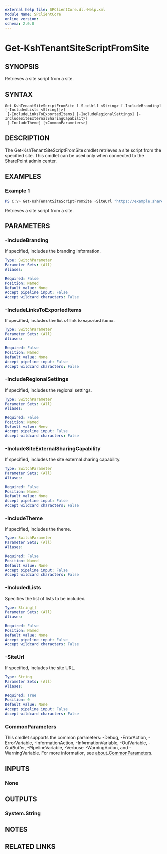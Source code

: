 ```yaml
---
external help file: SPClientCore.dll-Help.xml
Module Name: SPClientCore
online version:
schema: 2.0.0
---
```


# Get-KshTenantSiteScriptFromSite

## SYNOPSIS
Retrieves a site script from a site.

## SYNTAX

```
Get-KshTenantSiteScriptFromSite [-SiteUrl] <String> [-IncludeBranding] [-IncludedLists <String[]>]
 [-IncludeLinksToExportedItems] [-IncludeRegionalSettings] [-IncludeSiteExternalSharingCapability]
 [-IncludeTheme] [<CommonParameters>]
```

## DESCRIPTION
The Get-KshTenantSiteScriptFromSite cmdlet retrieves a site script from the specified site. This cmdlet can be used only when connected to the SharePoint admin center.

## EXAMPLES

### Example 1
```powershell
PS C:\> Get-KshTenantSiteScriptFromSite -SiteUrl "https://example.sharepoint.com/sites/japan"
```

Retrieves a site script from a site.

## PARAMETERS

### -IncludeBranding
If specified, includes the branding information.

```yaml
Type: SwitchParameter
Parameter Sets: (All)
Aliases:

Required: False
Position: Named
Default value: None
Accept pipeline input: False
Accept wildcard characters: False
```

### -IncludeLinksToExportedItems
If specified, includes the list of link to exported items.

```yaml
Type: SwitchParameter
Parameter Sets: (All)
Aliases:

Required: False
Position: Named
Default value: None
Accept pipeline input: False
Accept wildcard characters: False
```

### -IncludeRegionalSettings
If specified, includes the regional settings.

```yaml
Type: SwitchParameter
Parameter Sets: (All)
Aliases:

Required: False
Position: Named
Default value: None
Accept pipeline input: False
Accept wildcard characters: False
```

### -IncludeSiteExternalSharingCapability
If specified, includes the site external sharing capability.

```yaml
Type: SwitchParameter
Parameter Sets: (All)
Aliases:

Required: False
Position: Named
Default value: None
Accept pipeline input: False
Accept wildcard characters: False
```

### -IncludeTheme
If specified, includes the theme.

```yaml
Type: SwitchParameter
Parameter Sets: (All)
Aliases:

Required: False
Position: Named
Default value: None
Accept pipeline input: False
Accept wildcard characters: False
```

### -IncludedLists
Specifies the list of lists to be included.

```yaml
Type: String[]
Parameter Sets: (All)
Aliases:

Required: False
Position: Named
Default value: None
Accept pipeline input: False
Accept wildcard characters: False
```

### -SiteUrl
If specified, includes the site URL.

```yaml
Type: String
Parameter Sets: (All)
Aliases:

Required: True
Position: 0
Default value: None
Accept pipeline input: False
Accept wildcard characters: False
```

### CommonParameters
This cmdlet supports the common parameters: -Debug, -ErrorAction, -ErrorVariable, -InformationAction, -InformationVariable, -OutVariable, -OutBuffer, -PipelineVariable, -Verbose, -WarningAction, and -WarningVariable. For more information, see [about_CommonParameters](http://go.microsoft.com/fwlink/?LinkID=113216).

## INPUTS

### None

## OUTPUTS

### System.String

## NOTES

## RELATED LINKS
